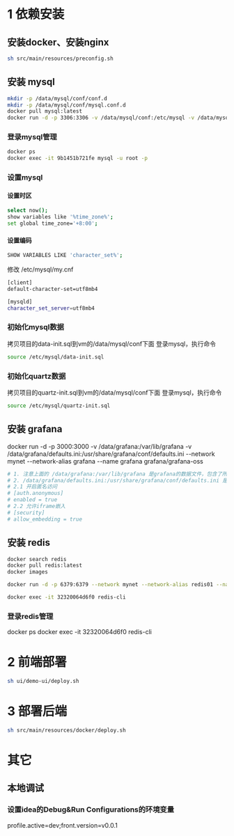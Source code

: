 # 1 依赖安装

## 安装docker、安装nginx
```bash
sh src/main/resources/preconfig.sh
```

## 安装 mysql
```bash
mkdir -p /data/mysql/conf/conf.d
mkdir -p /data/mysql/conf/mysql.conf.d
docker pull mysql:latest
docker run -d -p 3306:3306 -v /data/mysql/conf:/etc/mysql -v /data/mysql/data:/var/lib/mysql -e MYSQL_ROOT_PASSWORD=1234Qweh --name mysql01 --network mynet --network-alias mysql01 mysql:latest
```

### 登录mysql管理
```bash
docker ps
docker exec -it 9b1451b721fe mysql -u root -p
```

### 设置mysql
#### 设置时区
```bash
select now();
show variables like '%time_zone%';
set global time_zone='+8:00';
```

#### 设置编码
```bash
SHOW VARIABLES LIKE 'character_set%';
```

修改 /etc/mysql/my.cnf
```bash
[client]
default-character-set=utf8mb4

[mysqld]
character_set_server=utf8mb4
```

### 初始化mysql数据
拷贝项目的data-init.sql到vm的/data/mysql/conf下面
登录mysql，执行命令
```bash
source /etc/mysql/data-init.sql
```

### 初始化quartz数据
拷贝项目的quartz-init.sql到vm的/data/mysql/conf下面
登录mysql，执行命令
```bash
source /etc/mysql/quartz-init.sql
```


## 安装 grafana
docker run -d -p 3000:3000 -v /data/grafana:/var/lib/grafana -v /data/grafana/defaults.ini:/usr/share/grafana/conf/defaults.ini --network mynet --network-alias grafana --name grafana grafana/grafana-oss
```bash
# 1. 注意上面的 /data/grafana:/var/lib/grafana 是grafana的数据文件，包含了所有的数据和图表配置，用于新起docker时继承之前的图表数据
# 2. /data/grafana/defaults.ini:/usr/share/grafana/conf/defaults.ini 是grafana配置，需要修改的有两点：
# 2.1 开启匿名访问
# [auth.anonymous]
# enabled = true
# 2.2 允许iframe嵌入
# [security]
# allow_embedding = true
```


## 安装 redis
```bash
docker search redis
docker pull redis:latest
docker images

docker run -d -p 6379:6379 --network mynet --network-alias redis01 --name redis01 redis:latest

docker exec -it 32320064d6f0 redis-cli
```

### 登录redis管理
docker ps
docker exec -it 32320064d6f0 redis-cli



# 2 前端部署
```bash
sh ui/demo-ui/deploy.sh
```


# 3 部署后端
```bash
sh src/main/resources/docker/deploy.sh
```

# 其它

## 本地调试
### 设置idea的Debug&Run Configurations的环境变量
profile.active=dev;front.version=v0.0.1